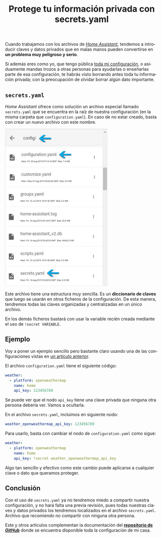 ﻿---
title: "Protege tu información privada con secrets.yaml"
header:
  image: /assets/posts/es/protege-tu-informacion-privada-con-secrets-yaml/header.jpg
tags: homeassistant hassio domotica
lang: es
ref: 17
permalink: /es/protege-tu-informacion-privada-con-secrets-yaml/
---

Cuando trabajamos con los archivos de [*Home Assistant*](https://www.nocountryforgeeks.com/domotizando-nuestra-casa-con-home-assistant/), tendemos a introducir claves y datos privados que en malas manos pueden convertirse en **un problema muy peligroso y serio**.

Si además eres como yo, que tengo pública [toda mi configuración](https://github.com/danimart1991/home-assistant-config), o asiduamente mandas trozos a otras personas para ayudarlas o enseñarlas parte de esa configuración, te habrás visto borrando antes toda tu información privada; con la preocupación de olvidar borrar algún dato importante.

## `secrets.yaml`

*Home Assistant* ofrece como solución un archivo especial llamado `secrets.yaml` que se encuentra en la raíz de nuestra configuración (en la misma carpeta que `configuration.yaml`). En caso de no estar creado, basta con crear un nuevo archivo con este nombre.

![Directorio config](/assets/posts/es/protege-tu-informacion-privada-con-secrets-yaml/image01.jpg)

Este archivo tiene una estructura muy sencilla. Es un **diccionario de claves** que luego se usarán en otros ficheros de la configuración. De esta manera, tendremos todas las claves organizadas y centralizadas en un único archivo.

En los demás ficheros bastará con usar la variable recién creada mediante el uso de `!secret VARIABLE`.

## Ejemplo

Voy a poner un ejemplo sencillo pero bastante claro usando una de las configuraciones vistas en [un artículo anterior](/es/configura-home-assistant-editando-sus-archivos/).

El archivo `configuration.yaml` tiene el siguiente código:

```yaml
weather:
  - platform: openweathermap
    name: home
    api_key: 123456789
```

Se puede ver que el nodo `api_key` tiene una clave privada que ninguna otra persona debería ver. Vamos a ocultarla.

En el archivo `secrets.yaml`, incluimos en siguiente nodo:

```yaml
weather_openweathermap_api_key: 123456789
```

Para usarlo, basta con cambiar el nodo de `configuration.yaml` como sigue:

```yaml
weather:
  - platform: openweathermap
    name: home
    api_key: !secret weather_openweathermap_api_key
```

Algo tan sencillo y efectivo como este cambio puede aplicarse a cualquier clave o dato que queramos proteger.

## Conclusión

Con el uso de `secrets.yaml` ya no tendremos miedo a compartir nuestra configuración, y no hará falta una previa revisión, pues todas nuestras claves y datos privados los tendremos localizados en el archivo `secrets.yaml`. Archivo que recomiendo no compartir con ninguna otra persona.

Este y otros artículos complementan la documentación del [**repositorio de *GitHub***](https://github.com/danimart1991/home-assistant-config) donde se encuentra disponible toda la configuración de mi casa.
